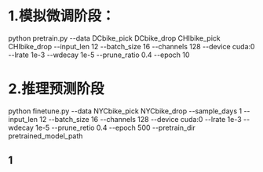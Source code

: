 # 1.模拟微调阶段：
python pretrain.py --data DCbike_pick DCbike_drop CHIbike_pick CHIbike_drop  --input_len 12 --batch_size 16 --channels 128 --device cuda:0  --lrate 1e-3 --wdecay 1e-5 --prune_ratio 0.4 --epoch 10
# 2.推理预测阶段
python finetune.py --data NYCbike_pick NYCbike_drop  --sample_days 1 --input_len 12 --batch_size 16 --channels 128 --device cuda:0  --lrate 1e-3 --wdecay 1e-5 --prune_retio 0.4 --epoch 500 --pretrain_dir pretrained_model_path

## 1